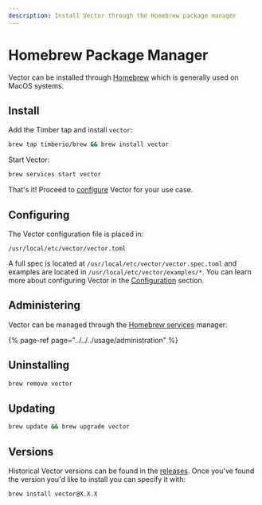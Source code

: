 ```yaml
---
description: Install Vector through the Homebrew package manager
---
```


# Homebrew Package Manager

Vector can be installed through [Homebrew][urls.homebrew] which is generally
used on MacOS systems.

## Install

Add the Timber tap and install `vector`:

```bash
brew tap timberio/brew && brew install vector
```

Start Vector:

```bash
brew services start vector
```

That's it! Proceed to [configure](#configuring) Vector for your use case.

## Configuring

The Vector configuration file is placed in:

```
/usr/local/etc/vector/vector.toml
```

A full spec is located at `/usr/local/etc/vector/vector.spec.toml` and examples
are located in `/usr/local/etc/vector/examples/*`. You can learn more about
configuring Vector in the [Configuration][docs.configuration] section.

## Administering

Vector can be managed through the [Homebrew services][urls.homebrew_services]
manager:

{% page-ref page="../../../usage/administration" %}

## Uninstalling

```bash
brew remove vector
```

## Updating

```bash
brew update && brew upgrade vector
```

## Versions

Historical Vector versions can be found in the [releases][urls.vector_releases].
Once you've found the version you'd like to install you can specify it with:

```bash
brew install vector@X.X.X
```


[docs.configuration]: ../../../usage/configuration
[urls.homebrew]: https://brew.sh/
[urls.homebrew_services]: https://github.com/Homebrew/homebrew-services
[urls.vector_releases]: https://github.com/timberio/vector/releases
